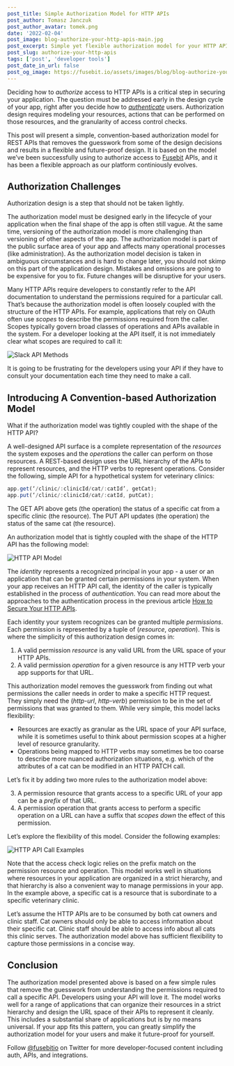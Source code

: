 ```yaml
---
post_title: Simple Authorization Model for HTTP APIs
post_author: Tomasz Janczuk
post_author_avatar: tomek.png
date: '2022-02-04'
post_image: blog-authorize-your-http-apis-main.jpg
post_excerpt: Simple yet flexible authorization model for your HTTP APIs, based on lessons learned at Fusebit.
post_slug: authorize-your-http-apis
tags: ['post', 'developer tools']
post_date_in_url: false
post_og_image: https://fusebit.io/assets/images/blog/blog-authorize-your-http-apis-main.jpg
---
```


Deciding how to *authorize* access to HTTP APIs is a critical step in securing your application. The question must be addressed early in the design cycle of your app, right after you decide how to [*authenticate*](https://fusebit.io/blog/secure-your-http-apis/) users. Authorization design requires modeling your resources, actions that can be performed on those resources, and the granularity of access control checks. 

This post will present a simple, convention-based authorization model for REST APIs that removes the guesswork from some of the design decisions and results in a flexible and future-proof design. It is based on the model we’ve been successfully using to authorize access to [Fusebit](https://fusebit.io) APIs, and it has been a flexible approach as our platform continiously evolves.

## Authorization Challenges 

Authorization design is a step that should not be taken lightly.

The authorization model must be designed early in the lifecycle of your application when the final shape of the app is often still vague. At the same time, versioning of the authorization model is more challenging than versioning of other aspects of the app. The authorization model is part of the public surface area of your app and affects many operational processes (like administration). As the authorization model decision is taken in ambiguous circumstances and is hard to change later, you should not skimp on this part of the application design. Mistakes and omissions are going to be expensive for you to fix. Future changes will be disruptive for your users. 

Many HTTP APIs require developers to constantly refer to the API documentation to understand the permissions required for a particular call. That’s because the authorization model is often loosely coupled with the structure of the HTTP APIs. For example, applications that rely on OAuth often use *scopes* to describe the permissions required from the caller. Scopes typically govern broad classes of operations and APIs available in the system. For a developer looking at the API itself, it is not immediately clear what scopes are required to call it: 

![Slack API Methods](blog-authorize-http-api-image-1.png "Slack API Methods")

It is going to be frustrating for the developers using your API if they have to consult your documentation each time they need to make a call. 

## Introducing A Convention-based Authorization Model

What if the authorization model was tightly coupled with the shape of the HTTP API?

A well-designed API surface is a complete representation of the *resources* the system exposes and the *operations* the caller can perform on those resources. A REST-based design uses the URL hierarchy of the APIs to represent resources, and the HTTP verbs to represent operations. Consider the following, simple API for a hypothetical system for veterinary clinics: 

```javascript
app.get(‘/clinic/:clinicId/cat/:catId’, getCat);
app.put(‘/clinic/:clinicId/cat/:catId, putCat);
```

The GET API above gets (the operation) the status of a specific cat from a specific clinic (the resource). The PUT API updates (the operation) the status of the same cat (the resource). 

An authorization model that is tightly coupled with the shape of the HTTP API has the following model: 

![HTTP API Model](blog-authorize-http-api-image-2.png "HTTP API Model")

The *identity* represents a recognized principal in your app - a user or an application that can be granted certain permissions in your system. When your app receives an HTTP API call, the identity of the caller is typically established in the process of *authentication*. You can read more about the approaches to the authentication process in the previous article [How to Secure Your HTTP APIs](https://fusebit.io/blog/secure-your-http-apis/).

Each identity your system recognizes can be granted multiple *permissions*. Each permission is represented by a tuple of (*resource*, *operation*). This is where the simplicity of this authorization design comes in:
 
1. A valid permission *resource* is any valid URL from the URL space of your HTTP APIs.
2. A valid permission *operation* for a given resource is any HTTP verb your app supports for that URL. 

This authorization model removes the guesswork from finding out what permissions the caller needs in order to make a specific HTTP request. They simply need the (*http-url*, *http-verb*) permission to be in the set of permissions that was granted to them. While very simple, this model lacks flexibility: 

* Resources are exactly as granular as the URL space of your API surface, while it is sometimes useful to think about permission scopes at a higher level of resource granularity.
* Operations being mapped to HTTP verbs may sometimes be too coarse to describe more nuanced authorization situations, e.g. which of the attributes of a cat can be modified in an HTTP PATCH call.

Let’s fix it by adding two more rules to the authorization model above: 

3. A permission resource that grants access to a specific URL of your app can be a *prefix* of that URL. 
4. A permission operation that grants access to perform a specific operation on a URL can have a suffix that *scopes down* the effect of this permission. 

Let’s explore the flexibility of this model. Consider the following examples: 

![HTTP API Call Examples](blog-authorize-http-api-image-3.png "HTTP API Call Examples")

Note that the access check logic relies on the prefix match on the permission resource and operation. This model works well in situations where resources in your application are organized in a strict hierarchy, and that hierarchy is also a convenient way to manage permissions in your app. In the example above, a specific cat is a resource that is subordinate to a specific veterinary clinic.

Let’s assume the HTTP APIs are to be consumed by both cat owners and clinic staff. Cat owners should only be able to access information about their specific cat. Clinic staff should be able to access info about all cats this clinic serves. The authorization model above has sufficient flexibility to capture those permissions in a concise way. 

## Conclusion

The authorization model presented above is based on a few simple rules that remove the guesswork from understanding the permissions required to call a specific API. Developers using your API will love it. The model works well for a range of applications that can organize their resources in a strict hierarchy and design the URL space of their APIs to represent it cleanly. This includes a substantial share of applications but is by no means universal. If your app fits this pattern, you can greatly simplify the authorization model for your users and make it future-proof for yourself.

Follow [@fusebitio](https://twitter.com/fusebitio) on Twitter for more developer-focused content including auth, APIs, and integrations.
